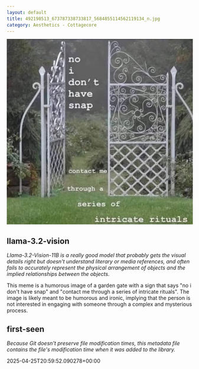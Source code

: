 ```yaml
---
layout: default
title: 492198513_673787338733817_5684855114562119134_n.jpg
category: Aesthetics - Cottagecore
---
```


<div markdown="0"><a href="492198513_673787338733817_5684855114562119134_n.jpg"><img class="photo" src="492198513_673787338733817_5684855114562119134_n.jpg" /></a>

<h2>llama-3.2-vision</h2>
<p><i>Llama-3.2-Vision-11B is a really good model that probably gets the visual details right but doesn't understand literary or media references, and often fails to accurately represent the physical arrangement of objects and the implied relationships between the objects.</i></p>
<p>This meme is a humorous image of a garden gate with a sign that says &quot;no i don&#x27;t have snap&quot; and &quot;contact me through a series of intricate rituals&quot;. The image is likely meant to be humorous and ironic, implying that the person is not interested in engaging with someone through a complex and mysterious process.</p>

<h2>first-seen</h2>
<p><i>Because Git doesn't preserve file modification times, this metadata file contains the file's modification time when it was added to the library.</i></p>
<p>2025-04-25T20:59:52.090278+00:00</p>

</div>

